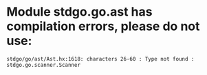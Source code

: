 # Module stdgo.go.ast has compilation errors, please do not use:
```
stdgo/go/ast/Ast.hx:1618: characters 26-60 : Type not found : stdgo.go.scanner.Scanner

```

